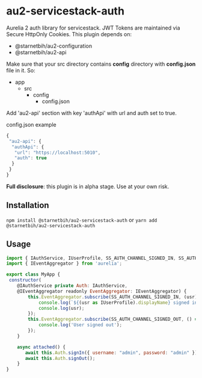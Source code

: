 # au2-servicestack-auth

Aurelia 2 auth library for servicestack. JWT Tokens are maintained via Secure HttpOnly Cookies.
This plugin depends on:
- @starnetbih/au2-configuration
- @starnetbih/au2-api

Make sure that your src directory contains **config** directory with **config.json** file in it.
So:

- app
  - src
    - config
      - config.json

Add 'au2-api' section with key 'authApi' with url and auth set to true.

config.json example

```js
{
 "au2-api": {
  "authApi": {
   "url": "https://localhost:5010",
   "auth": true
  }
 }
}
```

**Full disclosure**: this plugin is in alpha stage. Use at your own risk.

## Installation

`npm install @starnetbih/au2-servicestack-auth` or `yarn add @starnetbih/au2-servicestack-auth`

## Usage

```js
import { IAuthService, IUserProfile, SS_AUTH_CHANNEL_SIGNED_IN, SS_AUTH_CHANNEL_SIGNED_OUT } from '@starnetbih/au2-servicestack-auth';
import { IEventAggregator } from 'aurelia';

export class MyApp {
 constructor(
    @IAuthService private Auth: IAuthService,
    @IEventAggregator readonly EventAggregator: IEventAggregator) {
        this.EventAggregator.subscribe(SS_AUTH_CHANNEL_SIGNED_IN, (usr) => {
            console.log(`${(usr as IUserProfile).displayName} signed in!`);
            console.log(usr);
        });
        this.EventAggregator.subscribe(SS_AUTH_CHANNEL_SIGNED_OUT, () => {
            console.log('User signed out');
        });
    }

    async attached() {
       await this.Auth.signIn({ username: "admin", password: "admin" });
       await this.Auth.signOut();
    }
}
```
